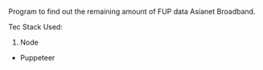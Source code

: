 Program to find  out the remaining amount of FUP data Asianet Broadband.

Tec Stack Used:
1) Node
  - Puppeteer
  
